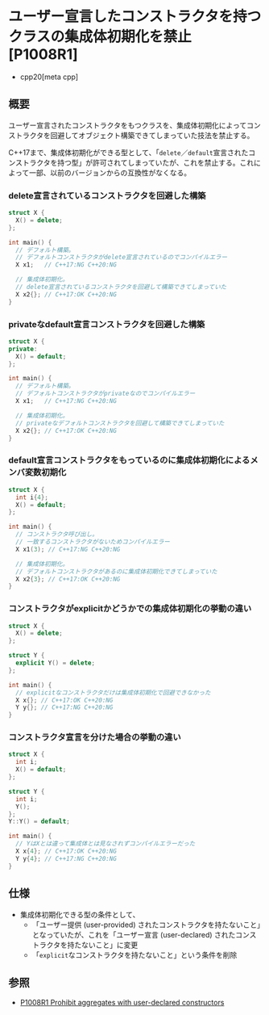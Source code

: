 # ユーザー宣言したコンストラクタを持つクラスの集成体初期化を禁止 [P1008R1]
* cpp20[meta cpp]

## 概要
ユーザー宣言されたコンストラクタをもつクラスを、集成体初期化によってコンストラクタを回避してオブジェクト構築できてしまっていた技法を禁止する。

C++17まで、集成体初期化ができる型として、「`delete`／`default`宣言されたコンストラクタを持つ型」が許可されてしまっていたが、これを禁止する。これによって一部、以前のバージョンからの互換性がなくなる。


### delete宣言されているコンストラクタを回避した構築
```cpp example
struct X {
  X() = delete;
};

int main() {
  // デフォルト構築。
  // デフォルトコンストラクタがdelete宣言されているのでコンパイルエラー
  X x1;   // C++17:NG C++20:NG

  // 集成体初期化。
  // delete宣言されているコンストラクタを回避して構築できてしまっていた
  X x2{}; // C++17:OK C++20:NG
}
```

### privateなdefault宣言コンストラクタを回避した構築
```cpp example
struct X {
private:
  X() = default;
};

int main() {
  // デフォルト構築。
  // デフォルトコンストラクタがprivateなのでコンパイルエラー
  X x1;   // C++17:NG C++20:NG

  // 集成体初期化。
  // privateなデフォルトコンストラクタを回避して構築できてしまっていた
  X x2{}; // C++17:OK C++20:NG
}
```

### default宣言コンストラクタをもっているのに集成体初期化によるメンバ変数初期化
```cpp example
struct X {
  int i{4};
  X() = default;
};

int main() {
  // コンストラクタ呼び出し。
  // 一致するコンストラクタがないためコンパイルエラー
  X x1(3); // C++17:NG C++20:NG

  // 集成体初期化。
  // デフォルトコンストラクタがあるのに集成体初期化できてしまっていた
  X x2{3}; // C++17:OK C++20:NG
}
```

### コンストラクタがexplicitかどうかでの集成体初期化の挙動の違い
```cpp example
struct X {
  X() = delete;
};

struct Y {
  explicit Y() = delete;
};

int main() {
  // explicitなコンストラクタだけは集成体初期化で回避できなかった
  X x{}; // C++17:OK C++20:NG
  Y y{}; // C++17:NG C++20:NG
}
```


### コンストラクタ宣言を分けた場合の挙動の違い
```cpp example
struct X {
  int i;
  X() = default;
};

struct Y {
  int i;
  Y();
};
Y::Y() = default;

int main() {
  // YはXとは違って集成体とは見なされずコンパイルエラーだった
  X x{4}; // C++17:OK C++20:NG
  Y y{4}; // C++17:NG C++20:NG
}
```


## 仕様
- 集成体初期化できる型の条件として、
    - 「ユーザー提供 (user-provided) されたコンストラクタを持たないこと」となっていたが、これを「ユーザー宣言 (user-declared) されたコンストラクタを持たないこと」に変更
    - 「`explicit`なコンストラクタを持たないこと」という条件を削除


## 参照
- [P1008R1 Prohibit aggregates with user-declared constructors](http://www.open-std.org/jtc1/sc22/wg21/docs/papers/2018/p1008r1.pdf)
